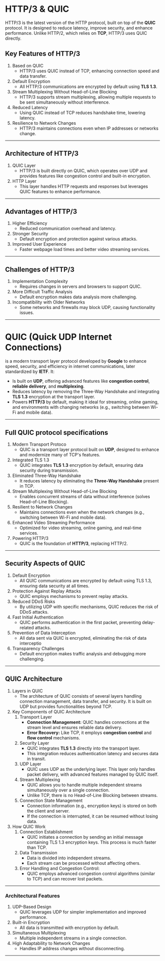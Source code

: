 # HTTP/3 & QUIC
HTTP/3 is the latest version of the HTTP protocol, built on top of the **QUIC** protocol. It is designed to reduce latency, improve security, and enhance performance. Unlike HTTP/2, which relies on **TCP**, HTTP/3 uses QUIC directly.

## Key Features of HTTP/3

1. Based on QUIC
    - HTTP/3 uses QUIC instead of TCP, enhancing connection speed and data transfer.
2. Default Encryption
    - All HTTP/3 communications are encrypted by default using **TLS 1.3**.
3. Stream Multiplexing Without Head-of-Line Blocking
    - HTTP/3 supports stream multiplexing, allowing multiple requests to be sent simultaneously without interference.
4.  Reduced Latency
    - Using QUIC instead of TCP reduces handshake time, lowering latency.
5. Resilience to Network Changes
    - HTTP/3 maintains connections even when IP addresses or networks change.

---

## Architecture of HTTP/3

1. QUIC Layer
    - HTTP/3 is built directly on QUIC, which operates over UDP and provides features like congestion control and built-in encryption.
2. HTTP Layer
    - This layer handles HTTP requests and responses but leverages QUIC features to enhance performance.

---

## Advantages of HTTP/3

1. Higher Efficiency
    - Reduced communication overhead and latency.
2. Stronger Security
    - Default encryption and protection against various attacks.
3. Improved User Experience
    - Faster webpage load times and better video streaming services.

---

## Challenges of HTTP/3

1.  Implementation Complexity
    - Requires changes in servers and browsers to support QUIC.
2. More Difficult Traffic Analysis
    - Default encryption makes data analysis more challenging.
3. Incompatibility with Older Networks
    - Some networks and firewalls may block UDP, causing functionality issues.

---

# QUIC (Quick UDP Internet Connections)

is a modern transport layer protocol developed by **Google** to enhance speed, security, and efficiency in internet communications, later standardized by **IETF**. It:

- Is built on **UDP**, offering advanced features like **congestion control**, **reliable delivery**, and **multiplexing**.
- Reduces latency by removing the Three-Way Handshake and integrating **TLS 1.3** encryption at the transport layer.
- Powers **HTTP/3** by default, making it ideal for streaming, online gaming, and environments with changing networks (e.g., switching between Wi-Fi and mobile data).

---

## Full QUIC protocol specifications

1. Modern Transport Protoco
    - QUIC is a transport layer protocol built on **UDP**, designed to enhance and modernize many of TCP's features.
2. Integrated TLS 1.3
    - QUIC integrates **TLS 1.3** encryption by default, ensuring data security during transmission.
3. Eliminated Three-Way Handshake
    - It reduces latency by eliminating the **Three-Way Handshake** present in TCP.
4. Stream Multiplexing Without Head-of-Line Blocking
    - Enables concurrent streams of data without interference (solves Head-of-Line Blocking).
5. Resilient to Network Changes
    - Maintains connections even when the network changes (e.g., switching between Wi-Fi and mobile data).
6. Enhanced Video Streaming Performance
    - Optimized for video streaming, online gaming, and real-time services.
7. Powering HTTP/3
    - QUIC is the foundation of **HTTP/3**, replacing HTTP/2.

---

## Security Aspects of QUIC

1. Default Encryption
    - All QUIC communications are encrypted by default using TLS 1.3, ensuring data security at all times.
2. Protection Against Replay Attacks
    - QUIC employs mechanisms to prevent replay attacks.
3. Reduced DDoS Risks
    - By utilizing UDP with specific mechanisms, QUIC reduces the risk of DDoS attacks.
4. Fast Initial Authentication
    - QUIC performs authentication in the first packet, preventing delay-related attacks.
5. Prevention of Data Interception
    - All data sent via QUIC is encrypted, eliminating the risk of data interceptio
6. Transparency Challenges
    - Default encryption makes traffic analysis and debugging more challenging.

---

## QUIC Architecture

1. Layers in QUIC
    - The architecture of QUIC consists of several layers handling connection management, data transfer, and security. It is built on UDP but provides functionalities beyond TCP.
2. Key Components of QUIC Architecture
    1. Transport Layer
        - **Connection Management:** QUIC handles connections at the stream level and ensures reliable data delivery.
        - **Error Recovery:** Like TCP, it employs **congestion control** and **flow control** mechanisms.
    2. Security Layer
        - QUIC integrates **TLS 1.3** directly into the transport layer.
        - This integration reduces authentication latency and secures data in transit.
    3. UDP Layer
        - QUIC uses UDP as the underlying layer. This layer only handles packet delivery, with advanced features managed by QUIC itself.
    4. Stream Multiplexing
        - QUIC allows you to handle multiple independent streams simultaneously over a single connection.
        - Unlike TCP, there is no Head-of-Line Blocking between streams.
    5. Connection State Management
        - Connection information (e.g., encryption keys) is stored on both the client and server.
        - If the connection is interrupted, it can be resumed without losing data.
3. How QUIC Work
    1. Connection Establishment
        - QUIC initiates a connection by sending an initial message containing TLS 1.3 encryption keys. This process is much faster than TCP.
    2. Data Transmission
        - Data is divided into independent streams.
        - Each stream can be processed without affecting others.
    3.  Error Handling and Congestion Control:
        - QUIC employs advanced congestion control algorithms (similar to TCP) and can recover lost packets.

---

### Architectural Features

1. UDP-Based Design
    - QUIC leverages UDP for simpler implementation and improved performance.
2. Built-in Encryption
    - All data is transmitted with encryption by default.
3.  Simultaneous Multiplexing
    - Multiple independent streams in a single connection.
4. High Adaptability to Network Changes
    - Handles IP address changes without disconnecting.

---


